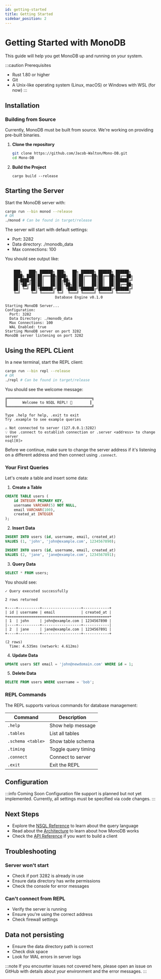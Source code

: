 ```yaml
---
id: getting-started
title: Getting Started
sidebar_position: 2
---
```


# Getting Started with MonoDB

This guide will help you get MonoDB up and running on your system.

:::caution Prerequisites

- Rust 1.80 or higher
- Git
- A Unix-like operating system (Linux, macOS) or Windows with WSL (for now)
  :::

## Installation

### Building from Source

Currently, MonoDB must be built from source. We're working on providing pre-built binaries.

1. **Clone the repository**

   ```bash
   git clone https://github.com/Jacob-Walton/Mono-DB.git
   cd Mono-DB
   ```

2. **Build the Project**
   ```
   cargo build --release
   ```

## Starting the Server

Start the MonoDB server with:

```bash
cargo run --bin monod --release
# OR
./monod # Can be found in target/release
```

The server will start with default settings:

- Port: 3282
- Data directory: ./monodb_data
- Max connections: 100

You should see output like:

```text

    ███╗   ███╗ ██████╗ ███╗   ██╗ ██████╗ ██████╗ ██████╗
    ████╗ ████║██╔═══██╗████╗  ██║██╔═══██╗██╔══██╗██╔══██╗
    ██╔████╔██║██║   ██║██╔██╗ ██║██║   ██║██║  ██║██████╔╝
    ██║╚██╔╝██║██║   ██║██║╚██╗██║██║   ██║██║  ██║██╔══██╗
    ██║ ╚═╝ ██║╚██████╔╝██║ ╚████║╚██████╔╝██████╔╝██████╔╝
    ╚═╝     ╚═╝ ╚═════╝ ╚═╝  ╚═══╝ ╚═════╝ ╚═════╝ ╚═════╝
                       Database Engine v0.1.0

Starting MonoDB Server...
Configuration:
  Port: 3282
  Data Directory: ./monodb_data
  Max Connections: 100
  WAL Enabled: true
Starting MonoDB server on port 3282
MonoDB server listening on port 3282
```

## Using the REPL CLient

In a new terminal, start the REPL client:

```bash
cargo run --bin repl --release
# OR
./repl # Can be found in target/release
```

You should see the welcome message:

```text
╔═══════════════════════════════════════╗
║       Welcome to NSQL REPL! 🚀        ║
╚═══════════════════════════════════════╝

Type .help for help, .exit to exit
Try .example to see example queries

⚠ Not connected to server (127.0.0.1:3282)
💡 Use .connect to establish connection or .server <address> to change server
nsql[0]>
```

Before we continue, make sure to change the server address if it's listening on a different address and then connect using `.connect`.

### Your First Queries

Let's create a table and insert some data:

1. **Create a Table**

```sql
CREATE TABLE users (
    id INTEGER PRIMARY KEY,
    username VARCHAR(5) NOT NULL,
    email VARCHAR(100),
    created_at INTEGER
);
```

2. **Insert Data**

```sql
INSERT INTO users (id, username, email, created_at)
VALUES (1, 'john', 'john@example.com', 1234567890);

INSERT INTO users (id, username, email, created_at)
VALUES (2, 'jane', 'jane@example.com', 1234567891);
```

3. **Query Data**

```sql
SELECT * FROM users;
```

You should see:

```text
✓ Query executed successfully

2 rows returned

+----+----------+------------------+------------+
| id | username | email            | created_at |
+===============================================+
| 1  | john     | john@example.com | 1234567890 |
|----+----------+------------------+------------|
| 2  | jane     | jane@example.com | 1234567891 |
+----+----------+------------------+------------+

(2 rows)
  Time: 4.535ms (network: 4.612ms)
```

4. **Update Data**

```sql
UPDATE users SET email = 'john@newdomain.com' WHERE id = 1;
```

5. **Delete Data**

```sql
DELETE FROM users WHERE username = 'bob';
```

### REPL Commands

The REPL supports various commands for database management:

| Command           | Description         |
| ----------------- | ------------------- |
| `.help`           | Show help message   |
| `.tables`         | List all tables     |
| `.schema <table>` | Show table schema   |
| `.timing`         | Toggle query timing |
| `.connect`        | Connect to server   |
| `.exit`           | Exit the REPL       |

## Configuration

:::info Coming Soon
Configuration file support is planned but not yet implemented. Currently, all settings must be specified via code changes.
:::

## Next Steps

- Explore the [NSQL Reference](nsql-reference) to learn about the query language
- Read about the [Architecture](architecture/overview) to learn about how MonoDB works
- Check the [API Reference](api-reference) if you want to build a client

## Troubleshooting

### Server won't start

- Check if port 3282 is already in use
- Ensure data directory has write permissions
- Check the console for error messages

### Can't connect from REPL

- Verify the server is running
- Ensure you're using the correct address
- Check firewall settings

## Data not persisting

- Ensure the data directory path is correct
- Check disk space
- Look for WAL errors in server logs

:::note
If you encounter issues not covered here, please open an issue on GitHub with details about your environment and the error messages.
:::